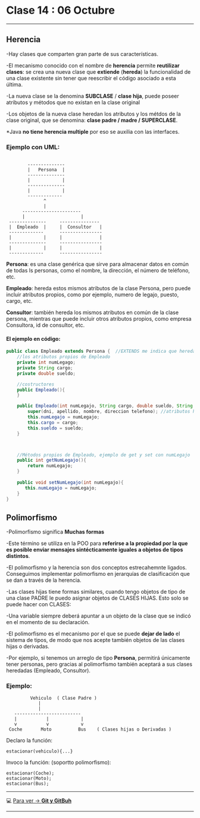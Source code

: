 # Clase 14 : 06 Octubre


---

## Herencia

-Hay clases que comparten gran parte de sus características.

-El mecanismo conocido con el nombre de **herencia** permite **reutilizar clases**: se crea una nueva clase que **extiende** (**hereda**) la funcionalidad de una clase existente sin tener que reescribir el código asociado a esta última.

-La nueva clase se la denomina **SUBCLASE** / **clase hija**, puede poseer atributos y métodos que no existan en la clase original

-Los objetos de la nueva clase heredan los atributos y los métdos de la clase original, que se denomina: **clase padre / madre / SUPERCLASE**.

*Java **no tiene herencia multiple** por eso se auxilia con las interfaces.


### Ejemplo con UML:

```

        --------------
        |   Persona  |
        --------------
        |            |
        --------------
        |            |
        -------------
              ^
              |
      ----------------------
      |                     |
 --------------     ---------------
 |  Empleado  |     |  Consultor   |
 -------------      ----------------
 |            |     |              |
 --------------     ----------------
 |            |     |              |
 -------------      ----------------
``` 


**Persona**: es una clase genérica que sirve para almacenar datos en común de todas ls personas, como el nombre, la dirección, el número de teléfono, etc.


**Empleado**: hereda estos mismos atributos de la clase Persona, pero puede incluir atributos propios, como por ejemplo, numero de legajo, puesto, cargo, etc.


**Consultor**: también hereda los mismos atributos en común de la clase persona, mientras que puede incluir otros atributos propios, como empresa Consultora, id de consultor, etc.


#### El ejemplo en código:

```JAVA
public class Empleado extends Persona {  //EXTENDS me indica que hereda de.../ es hija/o de...
	//los atributos propios de Empleado
	private int numLegago;
	private String cargo;
	private double sueldo;

	//costructores
	public Empleado(){
	}

	public Empleado(int numLegajo, String cargo, double sueldo, String dni, String apellido, Atring nombre, String direccion, String telefono){
		super(dni, apellido, nombre, direccion telefono); //atributos heredados
		this.numLegajo = numLegajo;
		this.cargo = cargo;
		this.sueldo = sueldo;
	}



	//Métodos propios de Empleado, ejemplo de get y set con numLegajo
	public int getNumLegajo(){
	    return numLegajo;
	}
	
	public void setNumLegajo(int numLegajo){
	   this.numLegajo = numLegajo;
	}
}

```

## Polimorfismo

-Polimorfismo significa **Muchas formas**

-Este término se utiliza en la POO para **referirse a la propiedad por la que es posible enviar mensajes sintécticamente iguales a objetos de tipos distintos**.

-El polimorfismo y la herencia son dos conceptos estrecahemnte ligados. Conseguimos implementar polimorfismo en jerarquías de clasificación que se dan a través de la herencia.

-Las clases hijas tiene formas similares, cuando tengo objetos de tipo de una clase PADRE le puedo asignar objetos de CLASES HIJAS. Esto solo se puede hacer con CLASES:

-Una variable siempre deberá apuntar a un objeto de la clase que se indicó en el momento de su declaración.

-El polimorfismo es el mecanismo por el que se puede **dejar de lado** el sistema de tipos, de modo que nos acepte también objetos de las clases hijas o derivadas.

-Por ejemplo, si tenemos un arreglo de tipo **Persona**, permitirá únicamente tener personas, pero gracias al polimorfismo también aceptará a sus clases heredadas (Empleado, Consultor).


### Ejemplo:

```
         Vehiculo  ( Clase Padre )
            |
            |
   -------------------------
   |           |            |
   v           v            v
 Coche       Moto          Bus    ( Clases hijas o Derivadas )
```

Declaro la función:

```
estacionar(vehiculo){...}
```

Invoco la función: (soportto polimorfismo):

```
estacionar(Coche);
estacionar(Moto);
estacionar(Bus);
```
---

:computer: [Para ver -> **Git y GitBuh**](https://www.youtube.com/playlist?list=PLQxX2eiEaqby-qh4raiKfYyb4T7WyHsfW)

---